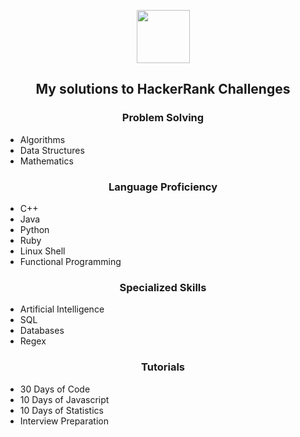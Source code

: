 <p align="center">
    <a href="https://www.hackerrank.com/greeneyedgeek">
        <img height=85 src="https://d3keuzeb2crhkn.cloudfront.net/hackerrank/assets/styleguide/logo_wordmark-f5c5eb61ab0a154c3ed9eda24d0b9e31.svg">
    </a>
    <h2 align="center">My solutions to HackerRank Challenges</h2>
</p>
<div align="left">
    <h3 align="center">Problem Solving</h3>
    <ul>
        <li>Algorithms</li>
        <li>Data Structures</li>
        <li>Mathematics</li>
    </ul>
    <h3 align="center">Language Proficiency</h3>
    <ul>
        <li>C++</li>
        <li>Java</li>
        <li>Python</li>
        <li>Ruby</li>
        <li>Linux Shell</li>
        <li>Functional Programming</li>
    </ul>
    <h3 align="center">Specialized Skills</h3>
    <ul>
        <li>Artificial Intelligence</li>
        <li>SQL</li>
        <li>Databases</li>
        <li>Regex</li>
    </ul>
    <h3 align="center">Tutorials</h3>
    <ul>
        <li>30 Days of Code</li>
        <li>10 Days of Javascript</li>
        <li>10 Days of Statistics</li>
        <li>Interview Preparation</li>
    </ul>
</div>

